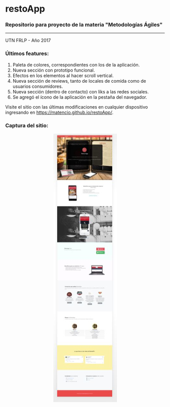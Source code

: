 # restoApp

### Repositorio para proyecto de la materia "Metodologías Ágiles"
___

UTN FRLP - Año 2017

### Últimos features:

1. Paleta de colores, correspondientes con los de la aplicación.
2. Nueva sección con prototipo funcional.
3. Efectos en los elementos al hacer scroll vertical.
4. Nueva sección de reviews, tanto de locales de comida como de usuarios consumidores.
5. Nueva sección (dentro de contacto) con liks a las redes sociales.
6. Se agregó el ícono de la aplicación en la pestaña del navegador.

Visite el sitio con las últimas modificaciones en cualquier dispositivo ingresando en <https://matencio.github.io/restoApp/>.

### Captura del sitio:

<p align="center">
  <img src="https://github.com/matencio/restoApp/blob/master/imagenes/screencapture.JPG">
</p> 
